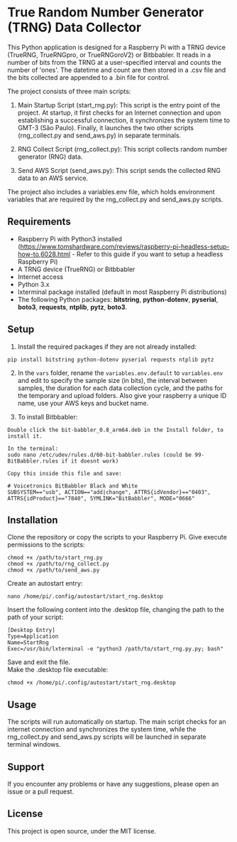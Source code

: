 # True Random Number Generator (TRNG) Data Collector

This Python application is designed for a Raspberry Pi with a TRNG device (TrueRNG, TrueRNGpro, or TrueRNGoroV2) or Bitbbabler. It reads in a number of bits from the TRNG at a user-specified interval and counts the number of 'ones'. The datetime and count are then stored in a .csv file and the bits collected are appended to a .bin file for control.

The project consists of three main scripts:

1. Main Startup Script (start_rng.py): This script is the entry point of the project. At startup, it first checks for an Internet connection and upon establishing a successful connection, it synchronizes the system time to GMT-3 (São Paulo). Finally, it launches the two other scripts (rng_collect.py and send_aws.py) in separate terminals.

2. RNG Collect Script (rng_collect.py): This script collects random number generator (RNG) data.

3. Send AWS Script (send_aws.py): This script sends the collected RNG data to an AWS service.

The project also includes a variables.env file, which holds environment variables that are required by the rng_collect.py and send_aws.py scripts.

## Requirements

- Raspberry Pi with Python3 installed (https://www.tomshardware.com/reviews/raspberry-pi-headless-setup-how-to,6028.html - Refer to this guide if you want to setup a headless Raspberry Pi)
- A TRNG device (TrueRNG) or Bitbbabler
- Internet access
- Python 3.x
- lxterminal package installed (default in most Raspberry Pi distributions)
- The following Python packages: **bitstring**, **python-dotenv**, **pyserial**, **boto3**, **requests**, **ntplib**, **pytz**, **boto3**.

## Setup

1. Install the required packages if they are not already installed: 
>
    pip install bitstring python-dotenv pyserial requests ntplib pytz

2. In the `vars` folder, rename the `variables.env.default` to `variables.env` and edit to specify the sample size (in bits), the interval between samples, the duration for each data collection cycle, and the paths for the temporary and upload folders. Also give your raspberry a unique ID name, use your AWS keys and bucket name.

3. To install Bitbbabler:
> 
    Double click the bit-babbler_0.8_arm64.deb in the Install folder, to install it.

    In the terminal:
    sudo nano /etc/udev/rules.d/60-bit-babbler.rules (could be 99-BitBabbler.rules if it doesnt work)

    Copy this inside this file and save: 

    # Voicetronics BitBabbler Black and White
    SUBSYSTEM=="usb", ACTION=="add|change", ATTRS{idVendor}=="0403", ATTRS{idProduct}=="7840", SYMLINK="BitBabbler", MODE="0666"

## Installation

Clone the repository or copy the scripts to your Raspberry Pi.
Give execute permissions to the scripts:

>
    chmod +x /path/to/start_rng.py  
    chmod +x /path/to/rng_collect.py  
    chmod +x /path/to/send_aws.py

Create an autostart entry:

> 
    nano /home/pi/.config/autostart/start_rng.desktop

Insert the following content into the .desktop file, changing the path to the path of your script:

>
    [Desktop Entry]
    Type=Application
    Name=StartRng
    Exec=/usr/bin/lxterminal -e "python3 /path/to/start_rng.py.py; bash"

Save and exit the file.  
Make the .desktop file executable:

>
    chmod +x /home/pi/.config/autostart/start_rng.desktop

## Usage

The scripts will run automatically on startup. The main script checks for an internet connection and synchronizes the system time, while the rng_collect.py and send_aws.py scripts will be launched in separate terminal windows.

## Support

If you encounter any problems or have any suggestions, please open an issue or a pull request.

## License

This project is open source, under the MIT license.